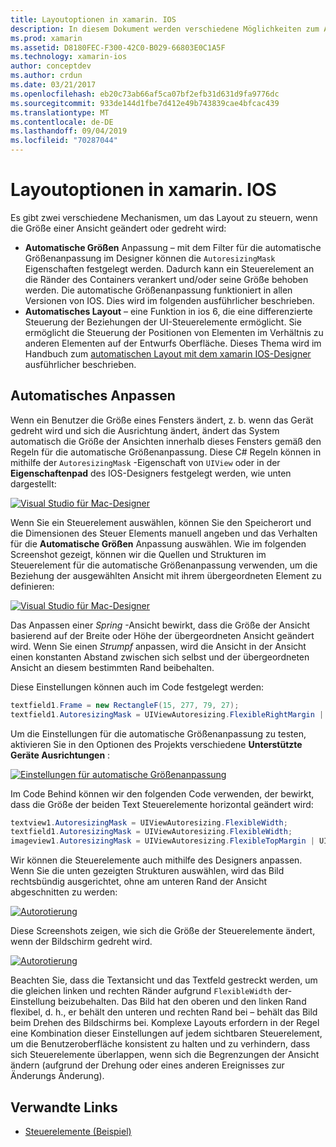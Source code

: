 ```yaml
---
title: Layoutoptionen in xamarin. IOS
description: In diesem Dokument werden verschiedene Möglichkeiten zum Anordnen von Benutzeroberflächen in xamarin. IOS beschrieben. Dabei werden die automatische Größenanpassung und das automatische Layout erläutert.
ms.prod: xamarin
ms.assetid: D8180FEC-F300-42C0-B029-66803E0C1A5F
ms.technology: xamarin-ios
author: conceptdev
ms.author: crdun
ms.date: 03/21/2017
ms.openlocfilehash: eb20c73ab66af5ca07bf2efb31d631d9fa9776dc
ms.sourcegitcommit: 933de144d1fbe7d412e49b743839cae4bfcac439
ms.translationtype: MT
ms.contentlocale: de-DE
ms.lasthandoff: 09/04/2019
ms.locfileid: "70287044"
---
```

# <a name="layout-options-in-xamarinios"></a>Layoutoptionen in xamarin. IOS

Es gibt zwei verschiedene Mechanismen, um das Layout zu steuern, wenn die Größe einer Ansicht geändert oder gedreht wird:

- **Automatische Größen** Anpassung – mit dem Filter für die automatische Größenanpassung im Designer können die `AutoresizingMask` Eigenschaften festgelegt werden. Dadurch kann ein Steuerelement an die Ränder des Containers verankert und/oder seine Größe behoben werden. Die automatische Größenanpassung funktioniert in allen Versionen von IOS. Dies wird im folgenden ausführlicher beschrieben.
- **Automatisches Layout** – eine Funktion in ios 6, die eine differenzierte Steuerung der Beziehungen der UI-Steuerelemente ermöglicht. Sie ermöglicht die Steuerung der Positionen von Elementen im Verhältnis zu anderen Elementen auf der Entwurfs Oberfläche. Dieses Thema wird im Handbuch zum [automatischen Layout mit dem xamarin IOS-Designer](~/ios/user-interface/designer/designer-auto-layout.md) ausführlicher beschrieben.

## <a name="autosizing"></a>Automatisches Anpassen

Wenn ein Benutzer die Größe eines Fensters ändert, z. b. wenn das Gerät gedreht wird und sich die Ausrichtung ändert, ändert das System automatisch die Größe der Ansichten innerhalb dieses Fensters gemäß den Regeln für die automatische Größenanpassung. Diese C# Regeln können in mithilfe der `AutoresizingMask` -Eigenschaft von `UIView` oder in der **Eigenschaftenpad** des IOS-Designers festgelegt werden, wie unten dargestellt:

 [![](layout-options-images/image41.png "Visual Studio für Mac-Designer")](layout-options-images/image41.png#lightbox)

Wenn Sie ein Steuerelement auswählen, können Sie den Speicherort und die Dimensionen des Steuer Elements manuell angeben und das Verhalten für die **Automatische Größen** Anpassung auswählen. Wie im folgenden Screenshot gezeigt, können wir die Quellen und Strukturen im Steuerelement für die automatische Größenanpassung verwenden, um die Beziehung der ausgewählten Ansicht mit ihrem übergeordneten Element zu definieren:

 [![](layout-options-images/image42.png "Visual Studio für Mac-Designer")](layout-options-images/image42.png#lightbox)

Das Anpassen einer *Spring* -Ansicht bewirkt, dass die Größe der Ansicht basierend auf der Breite oder Höhe der übergeordneten Ansicht geändert wird. Wenn Sie einen *Strumpf* anpassen, wird die Ansicht in der Ansicht einen konstanten Abstand zwischen sich selbst und der übergeordneten Ansicht an diesem bestimmten Rand beibehalten.

Diese Einstellungen können auch im Code festgelegt werden:

```csharp
textfield1.Frame = new RectangleF(15, 277, 79, 27);
textfield1.AutoresizingMask = UIViewAutoresizing.FlexibleRightMargin | UIViewAutoresizing.FlexibleBottomMargin;
```


Um die Einstellungen für die automatische Größenanpassung zu testen, aktivieren Sie in den Optionen des Projekts verschiedene **Unterstützte Geräte Ausrichtungen** :

 [![](layout-options-images/image43a.png "Einstellungen für automatische Größenanpassung")](layout-options-images/image43a.png#lightbox)

Im Code Behind können wir den folgenden Code verwenden, der bewirkt, dass die Größe der beiden Text Steuerelemente horizontal geändert wird:

```csharp
textview1.AutoresizingMask = UIViewAutoresizing.FlexibleWidth;
textfield1.AutoresizingMask = UIViewAutoresizing.FlexibleWidth;
imageview1.AutoresizingMask = UIViewAutoresizing.FlexibleTopMargin | UIViewAutoresizing.FlexibleLeftMargin;
```


Wir können die Steuerelemente auch mithilfe des Designers anpassen. Wenn Sie die unten gezeigten Strukturen auswählen, wird das Bild rechtsbündig ausgerichtet, ohne am unteren Rand der Ansicht abgeschnitten zu werden:

 [![](layout-options-images/autoresize.png "Autorotierung")](layout-options-images/autoresize.png#lightbox)

Diese Screenshots zeigen, wie sich die Größe der Steuerelemente ändert, wenn der Bildschirm gedreht wird.

 [![](layout-options-images/image44a.png "Autorotierung")](layout-options-images/image44a.png#lightbox)

Beachten Sie, dass die Textansicht und das Textfeld gestreckt werden, um die gleichen linken und rechten Ränder aufgrund `FlexibleWidth` der-Einstellung beizubehalten. Das Bild hat den oberen und den linken Rand flexibel, d. h., er behält den unteren und rechten Rand bei – behält das Bild beim Drehen des Bildschirms bei. Komplexe Layouts erfordern in der Regel eine Kombination dieser Einstellungen auf jedem sichtbaren Steuerelement, um die Benutzeroberfläche konsistent zu halten und zu verhindern, dass sich Steuerelemente überlappen, wenn sich die Begrenzungen der Ansicht ändern (aufgrund der Drehung oder eines anderen Ereignisses zur Änderungs Änderung).





## <a name="related-links"></a>Verwandte Links

- [Steuerelemente (Beispiel)](https://docs.microsoft.com/samples/xamarin/ios-samples/controls)
